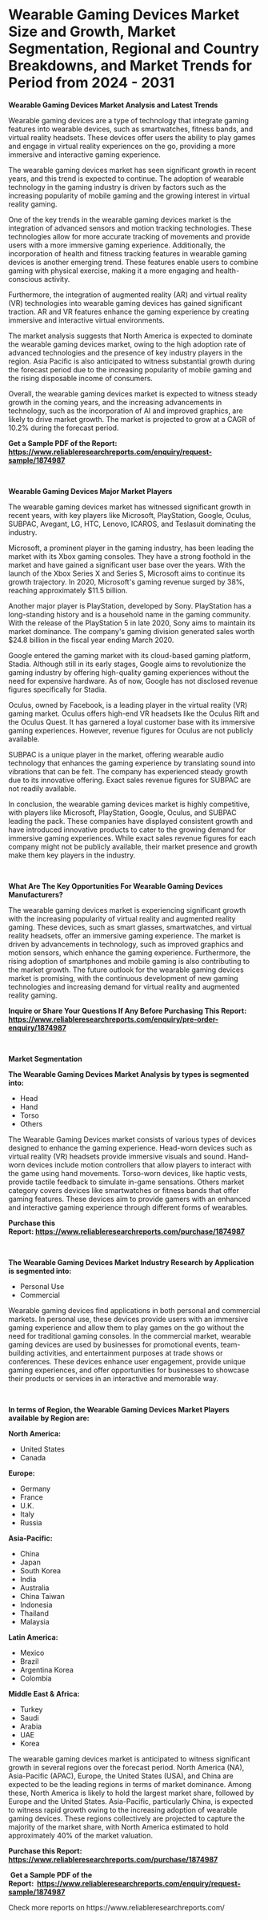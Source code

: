 <p><h1>Wearable Gaming Devices Market Size and Growth, Market Segmentation, Regional and Country Breakdowns, and Market Trends for Period from 2024 -  2031</h1></p><p><strong>Wearable Gaming Devices Market Analysis and Latest Trends</strong></p>
<p><p>Wearable gaming devices are a type of technology that integrate gaming features into wearable devices, such as smartwatches, fitness bands, and virtual reality headsets. These devices offer users the ability to play games and engage in virtual reality experiences on the go, providing a more immersive and interactive gaming experience.</p><p>The wearable gaming devices market has seen significant growth in recent years, and this trend is expected to continue. The adoption of wearable technology in the gaming industry is driven by factors such as the increasing popularity of mobile gaming and the growing interest in virtual reality gaming.</p><p>One of the key trends in the wearable gaming devices market is the integration of advanced sensors and motion tracking technologies. These technologies allow for more accurate tracking of movements and provide users with a more immersive gaming experience. Additionally, the incorporation of health and fitness tracking features in wearable gaming devices is another emerging trend. These features enable users to combine gaming with physical exercise, making it a more engaging and health-conscious activity.</p><p>Furthermore, the integration of augmented reality (AR) and virtual reality (VR) technologies into wearable gaming devices has gained significant traction. AR and VR features enhance the gaming experience by creating immersive and interactive virtual environments.</p><p>The market analysis suggests that North America is expected to dominate the wearable gaming devices market, owing to the high adoption rate of advanced technologies and the presence of key industry players in the region. Asia Pacific is also anticipated to witness substantial growth during the forecast period due to the increasing popularity of mobile gaming and the rising disposable income of consumers.</p><p>Overall, the wearable gaming devices market is expected to witness steady growth in the coming years, and the increasing advancements in technology, such as the incorporation of AI and improved graphics, are likely to drive market growth. The market is projected to grow at a CAGR of 10.2% during the forecast period.</p></p>
<p><strong>Get a Sample PDF of the Report:&nbsp; <a href="https://www.reliableresearchreports.com/enquiry/request-sample/1874987">https://www.reliableresearchreports.com/enquiry/request-sample/1874987</a></strong></p>
<p>&nbsp;</p>
<p><strong>Wearable Gaming Devices Major Market Players</strong></p>
<p><p>The wearable gaming devices market has witnessed significant growth in recent years, with key players like Microsoft, PlayStation, Google, Oculus, SUBPAC, Avegant, LG, HTC, Lenovo, ICAROS, and Teslasuit dominating the industry.</p><p>Microsoft, a prominent player in the gaming industry, has been leading the market with its Xbox gaming consoles. They have a strong foothold in the market and have gained a significant user base over the years. With the launch of the Xbox Series X and Series S, Microsoft aims to continue its growth trajectory. In 2020, Microsoft's gaming revenue surged by 38%, reaching approximately $11.5 billion.</p><p>Another major player is PlayStation, developed by Sony. PlayStation has a long-standing history and is a household name in the gaming community. With the release of the PlayStation 5 in late 2020, Sony aims to maintain its market dominance. The company's gaming division generated sales worth $24.8 billion in the fiscal year ending March 2020.</p><p>Google entered the gaming market with its cloud-based gaming platform, Stadia. Although still in its early stages, Google aims to revolutionize the gaming industry by offering high-quality gaming experiences without the need for expensive hardware. As of now, Google has not disclosed revenue figures specifically for Stadia.</p><p>Oculus, owned by Facebook, is a leading player in the virtual reality (VR) gaming market. Oculus offers high-end VR headsets like the Oculus Rift and the Oculus Quest. It has garnered a loyal customer base with its immersive gaming experiences. However, revenue figures for Oculus are not publicly available.</p><p>SUBPAC is a unique player in the market, offering wearable audio technology that enhances the gaming experience by translating sound into vibrations that can be felt. The company has experienced steady growth due to its innovative offering. Exact sales revenue figures for SUBPAC are not readily available.</p><p>In conclusion, the wearable gaming devices market is highly competitive, with players like Microsoft, PlayStation, Google, Oculus, and SUBPAC leading the pack. These companies have displayed consistent growth and have introduced innovative products to cater to the growing demand for immersive gaming experiences. While exact sales revenue figures for each company might not be publicly available, their market presence and growth make them key players in the industry.</p></p>
<p>&nbsp;</p>
<p><strong>What Are The Key Opportunities For Wearable Gaming Devices Manufacturers?</strong></p>
<p><p>The wearable gaming devices market is experiencing significant growth with the increasing popularity of virtual reality and augmented reality gaming. These devices, such as smart glasses, smartwatches, and virtual reality headsets, offer an immersive gaming experience. The market is driven by advancements in technology, such as improved graphics and motion sensors, which enhance the gaming experience. Furthermore, the rising adoption of smartphones and mobile gaming is also contributing to the market growth. The future outlook for the wearable gaming devices market is promising, with the continuous development of new gaming technologies and increasing demand for virtual reality and augmented reality gaming.</p></p>
<p><strong>Inquire or Share Your Questions If Any Before Purchasing This Report: <a href="https://www.reliableresearchreports.com/enquiry/pre-order-enquiry/1874987">https://www.reliableresearchreports.com/enquiry/pre-order-enquiry/1874987</a></strong></p>
<p>&nbsp;</p>
<p><strong>Market Segmentation</strong></p>
<p><strong>The Wearable Gaming Devices Market Analysis by types is segmented into:</strong></p>
<p><ul><li>Head</li><li>Hand</li><li>Torso</li><li>Others</li></ul></p>
<p><p>The Wearable Gaming Devices market consists of various types of devices designed to enhance the gaming experience. Head-worn devices such as virtual reality (VR) headsets provide immersive visuals and sound. Hand-worn devices include motion controllers that allow players to interact with the game using hand movements. Torso-worn devices, like haptic vests, provide tactile feedback to simulate in-game sensations. Others market category covers devices like smartwatches or fitness bands that offer gaming features. These devices aim to provide gamers with an enhanced and interactive gaming experience through different forms of wearables.</p></p>
<p><strong>Purchase this Report:&nbsp;<a href="https://www.reliableresearchreports.com/purchase/1874987">https://www.reliableresearchreports.com/purchase/1874987</a></strong></p>
<p>&nbsp;</p>
<p><strong>The Wearable Gaming Devices Market Industry Research by Application is segmented into:</strong></p>
<p><ul><li>Personal Use</li><li>Commercial</li></ul></p>
<p><p>Wearable gaming devices find applications in both personal and commercial markets. In personal use, these devices provide users with an immersive gaming experience and allow them to play games on the go without the need for traditional gaming consoles. In the commercial market, wearable gaming devices are used by businesses for promotional events, team-building activities, and entertainment purposes at trade shows or conferences. These devices enhance user engagement, provide unique gaming experiences, and offer opportunities for businesses to showcase their products or services in an interactive and memorable way.</p></p>
<p>&nbsp;</p>
<p><strong>In terms of Region, the Wearable Gaming Devices Market Players available by Region are:</strong></p>
<p>
    <p> <strong> North America: </strong>
        <ul>
            <li>United States</li>
            <li>Canada</li>
        </ul>
        </p> 
    <p> <strong> Europe: </strong>
        <ul>
            <li>Germany</li>
            <li>France</li>
            <li>U.K.</li>
            <li>Italy</li>
            <li>Russia</li>
        </ul>
        </p> 
    <p> <strong> Asia-Pacific: </strong>
        <ul>
            <li>China</li>
            <li>Japan</li>
            <li>South Korea</li>
            <li>India</li>
            <li>Australia</li>
            <li>China Taiwan</li>
            <li>Indonesia</li>
            <li>Thailand</li>
            <li>Malaysia</li>
        </ul>
        </p> 
    <p> <strong> Latin America: </strong>
        <ul>
            <li>Mexico</li>
            <li>Brazil</li>
            <li>Argentina Korea</li>
            <li>Colombia</li>
        </ul>
        </p> 
    <p> <strong> Middle East & Africa: </strong>
        <ul>
            <li>Turkey</li>
            <li>Saudi</li>
            <li>Arabia</li>
            <li>UAE</li>
            <li>Korea</li>
        </ul>
    </p>
    </p>
<p><p>The wearable gaming devices market is anticipated to witness significant growth in several regions over the forecast period. North America (NA), Asia-Pacific (APAC), Europe, the United States (USA), and China are expected to be the leading regions in terms of market dominance. Among these, North America is likely to hold the largest market share, followed by Europe and the United States. Asia-Pacific, particularly China, is expected to witness rapid growth owing to the increasing adoption of wearable gaming devices. These regions collectively are projected to capture the majority of the market share, with North America estimated to hold approximately 40% of the market valuation.</p></p>
<p><strong>Purchase this Report: <a href="https://www.reliableresearchreports.com/purchase/1874987">https://www.reliableresearchreports.com/purchase/1874987</a></strong></p>
<p>&nbsp;<strong>Get a Sample PDF of the Report:&nbsp;&nbsp;<a href="https://www.reliableresearchreports.com/enquiry/request-sample/1874987">https://www.reliableresearchreports.com/enquiry/request-sample/1874987</a></strong></p>
<p><strong></strong></p>
<p>Check more reports on https://www.reliableresearchreports.com/</p>